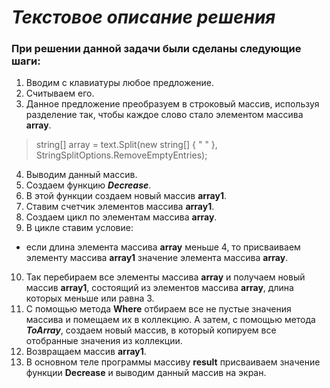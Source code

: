 # **_Текстовое описание решения_**
### При решении данной задачи были сделаны следующие шаги:
1. Вводим с клавиатуры любое предложение.
2. Считываем его.
3. Данное предложение преобразуем в строковый массив, используя разделение так, чтобы каждое слово стало элементом массива **array**.
> string[] array = text.Split(new string[] { " " }, StringSplitOptions.RemoveEmptyEntries);
4. Выводим данный массив.
5. Создаем функцию **_Decrease_**.
6. В этой функции создаем новый массив **array1**.
7. Ставим счетчик элементов массива **array1**.
8. Создаем цикл по элементам массива **array**.
9. В цикле ставим условие:
-  если длина элемента массива **array**  меньше 4, то присваиваем элементу  массива **array1** значение элемента массива **array**.
10. Так перебираем все элементы массива **array** и получаем новый массив  **array1**, состоящий из элементов массива **array**, длина которых меньше или равна 3.
11. С помощью метода **Where** отбираем  все не пустые значения массива и помещаем их в коллекцию. А затем, с помощью метода **_ToArray_**, создаем новый массив, в который копируем все отобранные значения из коллекции.
12. Возвращаем массив **array1**.
13. В основном теле программы массиву **result** присваиваем значение функции **Decrease** и выводим данный массив на экран.
